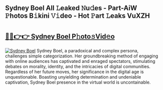 ## Sydney Boel All 𝙻eaked 𝙽u𝚍es - Part-AiW 𝙿hotos B𝚒kini 𝚅𝚒deo - Hot 𝙿art 𝙻eaks VuXZH

# <h2><a href="http://ld3304.urlbe.top/?page=Sydney+Boel">🔗🔗👉👉 Sydney Boel P𝚑oto𝚜Vid𝚎o</a></h2>

[![Sydney Boel](https://i.imgur.com/eBuTRDB.gif)](http://ld3304.urlbe.top/?page=Sydney+Boel)
Sydney Boel, a paradoxical and complex persona, challenges simple categorization. Her groundbreaking method of engaging with online audiences has captivated and enraged spectators, stimulating debates on morality, identity, and the intricacies of digital communities. Regardless of her future moves, her significance in the digital age is unquestionable. Boasting unyielding determination and undeniable captivation, Sydney Boel presence in the virtual world is uncontainable.
